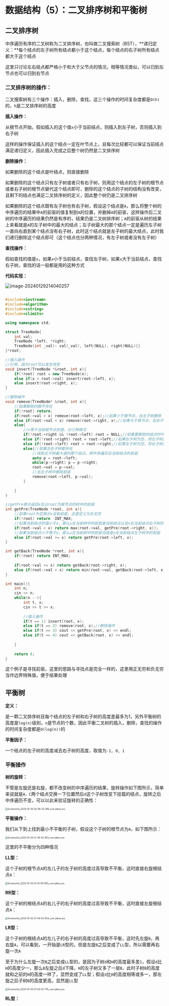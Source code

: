 # 数据结构（5）：二叉排序树和平衡树

## 二叉排序树

中序遍历有序的二叉树称为二叉排序树，也叫做二叉搜索树（BST），**递归定义：**每个结点的左子树所有结点都小于这个结点，每个结点的右子树所有结点都大于这个结点

这里只讨论左右结点都严格小于和大于父节点的情况，相等情况类似，可以归到左节点也可以归到右节点

### 二叉排序树的操作：

二叉搜索树有三个操作：插入，删除，查找，这三个操作的时间复杂度都是`O(h)`的，`h`是二叉排序树的高度

**插入操作：**

从根节点开始，假如插入的这个值`x`小于当前结点，则插入到左子树，否则插入到右子树

这样的操作保证插入的这个结点一定在叶节点上，且每次比较都可以保证当前结点满足递归定义，因此插入完成之后整个树仍然是二叉排序树

**删除操作：**

如果删除的这个结点是叶结点，则直接删除

如果删除的这个结点只有左子树或者只有右子树，则用这个结点的左子树的根节点或者右子树的根节点替代这个结点即可，删除的这个结点的子树的结构没有改变，且剩下的结点也满足二叉排序树的定义，因此整个树仍是二叉排序树

如果删除的这个结点既有左子树也有右子树，假设这个结点是`A`，那么将整个树的中序遍历的结果中`A`的前驱的值复制到`A`的位置，并删掉`A`的前驱，这样操作后二叉树的中序遍历的结果仍然是有序的，结果仍是二叉树排序树；`A`的前驱从树的结果上来看就是`A`的左子树中的最大的结点；左子树最大的那个结点一定是遍历左子树一直向右直到某个结点没有右子树，此时这个结点就是左子树的最大结点，此时我们递归删除这个结点即可（这个结点也分两种情况，有左子树或者没有左子树）

**查找操作：**

假如查找的值是`x`，如果`x`小于当前结点，查找左子树，如果`x`大于当前结点，查找右子树，查找的话一般都是用的这种方式

**代码实现：**

![image-20240129214040257](https://typora-1310242472.cos.ap-nanjing.myqcloud.com/typora_img/image-20240129214040257.png)

```cpp
```



```cpp
#include<iostream>
#include<algorithm>
#include<cstring>
#include<climits>

using namespace std;

struct TreeNode{
    int val;
    TreeNode *left, *right;
    TreeNode(int _val): val(_val), left(NULL), right(NULL){}
}*root;

//插入操作
//引用，因为root可以发生改变
void insert(TreeNode *&root, int x){
    if(!root) root = new TreeNode(x);
    else if(x < root->val) insert(root->left, x);
    else insert(root->right, x);
}

//删除操作
void remove(TreeNode* &root, int x){
    //如果删除的数不存在
    if(!root) return;
    if(root->val > x) remove(root->left, x);//如果小于根节点，去左子树删除
    else if(root->val < x) remove(root->right, x);//如果大于根节点，去右子树删除
    else{
        //x等于当前根节点的值，分三种情况
        if(!root->right && !root->left) root = NULL;//如果要删除的结点时叶节点
        else if(!root->right) root = root->left;//如果右子树为空，将左子树提上去
        else if(!root->left) root = root->right;//如果左子树为空，将右子树提上去
        else{//如果左右子树都存在
            //找到左子树最大值的那个结点，即中序遍历后当前结点的前驱
            auto p = root->left;
            while(p->right) p = p->right;
            root->val = p->val;
            //去左子树中删除前驱
            remove(root->left, p->val);
        }
        
    }
}

//getPre表示返回x在以root为根节点的树中的前驱
int getPre(TreeNode *root, int x){
    //如果root为空表示x没有前驱，这里定义为负无穷
    if(!root) return -INT_MAX;
    //如果当前结点的值小于x，那么x在当前树中的前驱是当前结点以及x在当前结点右子树的前驱取大的结果
    if(root->val < x) return max(root->val, getPre(root->right, x));
    //如果当前结点小于等于x，那么x在当前树中的前驱也就是x在当前结点左子树中的前驱
    else if(root->val >= x) return getPre(root->left, x);
}

int getBack(TreeNode *root, int x){
    if(!root) return INT_MAX;
    
    if(root->val <= x) return getBack(root->right, x);
    else if(root->val > x) return min(root->val, getBack(root->left, x));
}

int main(){
    int n;
    cin >> n;
    while(n --){
        int t, x;
        cin >> t >> x;
        
        //插入操作
        if(t == 1) insert(root, x);
        else if(t == 2) remove(root, x);//删除操作
        else if(t == 3) cout << getPre(root, x) << endl;
        else if(t == 4) cout << getBack(root, x) << endl;
         
    }
    
    return 0;
}
```

这个例子是寻找前驱，这里的思路与寻找点是完全一样的，这里用正无穷和负无穷当作边界特殊值，便于结果处理

## 平衡树

**定义：**

是一颗二叉排序树且每个结点的左子树和右子树的高度差最多为1，另外平衡树的高度是`log(n)`级别，`n`是节点的个数，因此平衡二叉树的插入，删除，查找的操作的时间复杂度都是`O(log(n))`的

**平衡因子：**

一个结点的左子树的高度减去右子树的高度，取值为`-1, 0, 1`

### 平衡操作

**树的旋转：**

不管是左旋还是右旋，都不改变树的中序遍历的结果，旋转操作如下图所示，简单来说就是`A，C`两个结点交换一下位置然后`d`这个子树改变下挂载的结点，旋转之后中序遍历不变，可以以此来验证旋转的正确性：

<img src="https://typora-1310242472.cos.ap-nanjing.myqcloud.com/typora_img/Screenshot_2024-01-30-20-56-22-280_com.jideos.jno.png" alt="Screenshot_2024-01-30-20-56-22-280_com.jideos.jno" style="zoom:50%;" />

**平衡操作：**

 我们从下到上找到最小不平衡的子树，假设这个子树的根节点为`A`，如下图所示：

<img src="https://typora-1310242472.cos.ap-nanjing.myqcloud.com/typora_img/Screenshot_2024-01-30-21-38-42-957_com.jideos.jno.png" alt="Screenshot_2024-01-30-21-38-42-957_com.jideos.jno" style="zoom:50%;" />

这里的不平衡分为四种情况

**LL型：**

这个子树的根节点`A`的左儿子的左子树的高度过高导致不平衡，这时直接右旋根结点`A`：

<img src="https://typora-1310242472.cos.ap-nanjing.myqcloud.com/typora_img/Screenshot_2024-01-30-21-41-54-935_com.jideos.jno.png" alt="Screenshot_2024-01-30-21-41-54-935_com.jideos.jno" style="zoom:50%;" />

**RR型：**

这个子树的根结点`A`的右儿子的右子树的高度过高导致不平衡，这时直接左旋根结点`A`：

<img src="https://typora-1310242472.cos.ap-nanjing.myqcloud.com/typora_img/Screenshot_2024-01-30-21-44-02-834_com.jideos.jno.png" alt="Screenshot_2024-01-30-21-44-02-834_com.jideos.jno" style="zoom: 50%;" />

**LR型：**

这个子树的根结点`A`的左儿子的右子树的高度过高导致不平衡，这时先左旋`B`，再右旋`A`，可以看到，一开始是`LR`型的，但是左旋`B`之后变成了`LL`型，所以需要再右旋一次`A`

至于为什么左旋一次`B`之后变成`LL`型的，是因为子树`d`和`H`的高度最多差`1`，假设`d`比`H`的高度少一，那么`B`左旋之后`d`下降，`H`的左子树又多了一层`B`，此时子树`B`的高度就和之前的`H`的高度一样了，显然变成了`LL`型；假设`d`比`H`的高度相等或多一，那左旋之后子树`B`的高度更高，显然是`LL`型

<img src="https://typora-1310242472.cos.ap-nanjing.myqcloud.com/typora_img/Screenshot_2024-01-30-21-54-07-775_com.jideos.jno.png" alt="Screenshot_2024-01-30-21-54-07-775_com.jideos.jno" style="zoom: 50%;" />

**RL型：**

